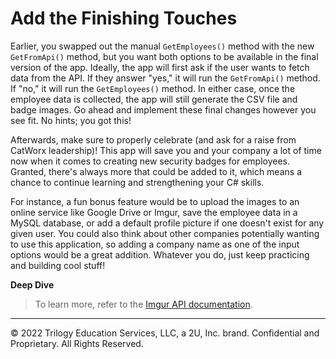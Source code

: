 # Add the Finishing Touches

Earlier, you swapped out the manual `GetEmployees()` method with the new `GetFromApi()` method, but you want both options to be available in the final version of the app. Ideally, the app will first ask if the user wants to fetch data from the API. If they answer "yes," it will run the `GetFromApi()` method. If "no," it will run the `GetEmployees()` method. In either case, once the employee data is collected, the app will still generate the CSV file and badge images. Go ahead and implement these final changes however you see fit. No hints; you got this!

Afterwards, make sure to properly celebrate (and ask for a raise from CatWorx leadership)! This app will save you and your company a lot of time now when it comes to creating new security badges for employees. Granted, there's always more that could be added to it, which means a chance to continue learning and strengthening your C# skills.

For instance, a fun bonus feature would be to upload the images to an online service like Google Drive or Imgur, save the employee data in a MySQL database, or add a default profile picture if one doesn't exist for any given user. You could also think about other companies potentially wanting to use this application, so adding a company name as one of the input options would be a great addition. Whatever you do, just keep practicing and building cool stuff!

**Deep Dive**

> To learn more, refer to the [Imgur API documentation](https://apidocs.imgur.com/).
  
---
© 2022 Trilogy Education Services, LLC, a 2U, Inc. brand. Confidential and Proprietary. All Rights Reserved.